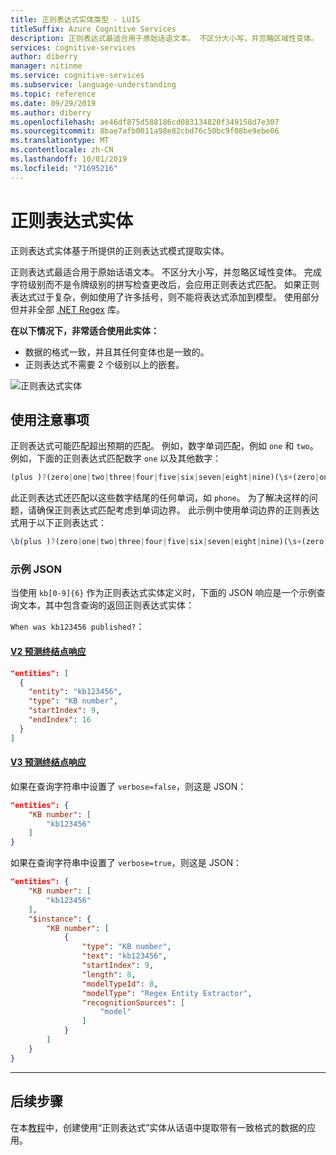 ```yaml
---
title: 正则表达式实体类型 - LUIS
titleSuffix: Azure Cognitive Services
description: 正则表达式最适合用于原始话语文本。 不区分大小写，并忽略区域性变体。  完成字符级别而不是令牌级别的拼写检查更改后，会应用正则表达式匹配。
services: cognitive-services
author: diberry
manager: nitinme
ms.service: cognitive-services
ms.subservice: language-understanding
ms.topic: reference
ms.date: 09/29/2019
ms.author: diberry
ms.openlocfilehash: ae46df875d588186cd083134820f349158d7e307
ms.sourcegitcommit: 8bae7afb0011a98e82cbd76c50bc9f08be9ebe06
ms.translationtype: MT
ms.contentlocale: zh-CN
ms.lasthandoff: 10/01/2019
ms.locfileid: "71695216"
---
```

# <a name="regular-expression-entity"></a>正则表达式实体 

正则表达式实体基于所提供的正则表达式模式提取实体。

正则表达式最适合用于原始话语文本。 不区分大小写，并忽略区域性变体。  完成字符级别而不是令牌级别的拼写检查更改后，会应用正则表达式匹配。 如果正则表达式过于复杂，例如使用了许多括号，则不能将表达式添加到模型。 使用部分但并非全部 [.NET Regex](https://docs.microsoft.com/dotnet/standard/base-types/regular-expressions) 库。 

**在以下情况下，非常适合使用此实体：**

* 数据的格式一致，并且其任何变体也是一致的。
* 正则表达式不需要 2 个级别以上的嵌套。 

![正则表达式实体](./media/luis-concept-entities/regex-entity.png)

## <a name="usage-considerations"></a>使用注意事项

正则表达式可能匹配超出预期的匹配。 例如，数字单词匹配，例如 `one` 和 `two`。 例如，下面的正则表达式匹配数字 `one` 以及其他数字：

```javascript
(plus )?(zero|one|two|three|four|five|six|seven|eight|nine)(\s+(zero|one|two|three|four|five|six|seven|eight|nine))*
``` 

此正则表达式还匹配以这些数字结尾的任何单词，如 `phone`。 为了解决这样的问题，请确保正则表达式匹配考虑到单词边界。 此示例中使用单词边界的正则表达式用于以下正则表达式：

```javascript
\b(plus )?(zero|one|two|three|four|five|six|seven|eight|nine)(\s+(zero|one|two|three|four|five|six|seven|eight|nine))*\b
```

### <a name="example-json"></a>示例 JSON

当使用 `kb[0-9]{6}` 作为正则表达式实体定义时，下面的 JSON 响应是一个示例查询文本，其中包含查询的返回正则表达式实体：

`When was kb123456 published?`：

#### <a name="v2-prediction-endpoint-responsetabv2"></a>[V2 预测终结点响应](#tab/V2)

```JSON
"entities": [
  {
    "entity": "kb123456",
    "type": "KB number",
    "startIndex": 9,
    "endIndex": 16
  }
]
```


#### <a name="v3-prediction-endpoint-responsetabv3"></a>[V3 预测终结点响应](#tab/V3)


如果在查询字符串中设置了 `verbose=false`，则这是 JSON：

```json
"entities": {
    "KB number": [
        "kb123456"
    ]
}
```

如果在查询字符串中设置了 `verbose=true`，则这是 JSON：

```json
"entities": {
    "KB number": [
        "kb123456"
    ],
    "$instance": {
        "KB number": [
            {
                "type": "KB number",
                "text": "kb123456",
                "startIndex": 9,
                "length": 8,
                "modelTypeId": 8,
                "modelType": "Regex Entity Extractor",
                "recognitionSources": [
                    "model"
                ]
            }
        ]
    }
}
```

* * * 

## <a name="next-steps"></a>后续步骤

在本[教程](luis-quickstart-intents-regex-entity.md)中，创建使用“正则表达式”实体从话语中提取带有一致格式的数据的应用。
